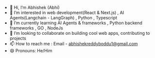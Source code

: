 - 👋 Hi, I’m Abhishek (Abhi)
- 👀 I’m interested in web development(React & Next.js) , AI Agents(Langchain - LangGraph) , Python , Typescript
- 🌱 I’m currently learning AI Agents & frameworks , Python backend frameworks , GO , NodeJs
- 💞️ I’m looking to collaborate on building cool web apps, contributing to projects
- 📫 How to reach me : Email - abhishekreddyboddu1@gmail.com
- 😄 Pronouns: He/Him
